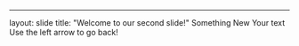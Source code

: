 ---
layout: slide
title: "Welcome to our second slide!"
Something New
Your text
Use the left arrow to go back!
